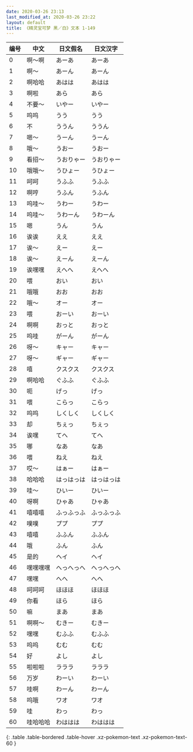 ```yaml
---
date: 2020-03-26 23:13
last_modified_at: 2020-03-26 23:22
layout: default
title: 《精灵宝可梦 黑／白》文本 1-149
---
```

| 编号 | 中文 | 日文假名 | 日文汉字 |
| ---- | ---- | ---- | --- |
| 0 | 啊～啊 | あーあ | あーあ |
| 1 | 啊～ | あーん | あーん |
| 2 | 啊哈哈 | あはは | あはは |
| 3 | 啊啦 | あら | あら |
| 4 | 不要～ | いやー | いやー |
| 5 | 呜呜 | うう | うう |
| 6 | 不 | ううん | ううん |
| 7 | 嗯～ | うーん | うーん |
| 8 | 哦～ | うおー | うおー |
| 9 | 看招～ | うおりゃー | うおりゃー |
| 10 | 哦哦～ | うひょー | うひょー |
| 11 | 呵呵 | うふふ | うふふ |
| 12 | 啊哼 | うふん | うふん |
| 13 | 呜哇～ | うわー | うわー |
| 14 | 呜哇～ | うわーん | うわーん |
| 15 | 嗯 | うん | うん |
| 16 | 诶诶 | ええ | ええ |
| 17 | 诶～ | えー | えー |
| 18 | 诶～ | えーん | えーん |
| 19 | 诶嘿嘿 | えへへ | えへへ |
| 20 | 喂 | おい | おい |
| 21 | 哦哦 | おお | おお |
| 22 | 哦～ | オー | オー |
| 23 | 喂 | おーい | おーい |
| 24 | 啊啊 | おっと | おっと |
| 25 | 呜哇 | がーん | がーん |
| 26 | 呀～ | キャー | キャー |
| 27 | 呀～ | ギャー | ギャー |
| 28 | 嘻 | クスクス | クスクス |
| 29 | 啊哈哈 | ぐふふ | ぐふふ |
| 30 | 呃 | げっ | げっ |
| 31 | 喂 | こらっ | こらっ |
| 32 | 呜呜 | しくしく | しくしく |
| 33 | 却 | ちぇっ | ちぇっ |
| 34 | 诶嘿 | てへ | てへ |
| 35 | 哪 | なあ | なあ |
| 36 | 喂 | ねえ | ねえ |
| 37 | 哎～ | はぁー | はぁー |
| 38 | 哈哈哈 | はっはっは | はっはっは |
| 39 | 哇～ | ひいー | ひいー |
| 40 | 呀啊 | ひゃあ | ひゃあ |
| 41 | 嘻嘻嘻 | ふっふっふ | ふっふっふ |
| 42 | 噗噗 | ププ | ププ |
| 43 | 嘻嘻 | ふふん | ふふん |
| 44 | 哦 | ふん | ふん |
| 45 | 是的 | ヘイ | ヘイ |
| 46 | 嘿嘿嘿嘿 | へっへっへ | へっへっへ |
| 47 | 嘿嘿 | へへ | へへ |
| 48 | 呵呵呵 | ほほほ | ほほほ |
| 49 | 你看 | ほら | ほら |
| 50 | 嘛 | まあ | まあ |
| 51 | 啊啊～ | むきー | むきー |
| 52 | 嘿嘿 | むふふ | むふふ |
| 53 | 呜呜 | むむ | むむ |
| 54 | 好 | よし | よし |
| 55 | 啦啦啦 | ラララ | ラララ |
| 56 | 万岁 | わーい | わーい |
| 57 | 哇啊 | わーん | わーん |
| 58 | 呜哦 | ワオ | ワオ |
| 59 | 哇 | わっ | わっ |
| 60 | 哇哈哈哈 | わははは | わははは |
{: .table .table-bordered .table-hover .xz-pokemon-text .xz-pokemon-text-60 }